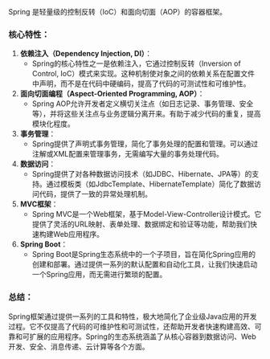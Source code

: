Spring 是轻量级的控制反转（IoC）和面向切面（AOP）的容器框架。
### 核心特性：

1. **依赖注入（Dependency Injection, DI）**：
   - Spring的核心特性之一是依赖注入，它通过控制反转（Inversion of Control, IoC）模式来实现。这种机制使对象之间的依赖关系在配置文件中声明，而不是在代码中硬编码，提高了代码的可测试性和可维护性。
2. **面向切面编程（Aspect-Oriented Programming, AOP）**：
   - Spring AOP允许开发者定义横切关注点（如日志记录、事务管理、安全等），并将这些关注点与业务逻辑分离开来。有助于减少代码的重复，提高模块化程度。
3. **事务管理**：
   - Spring提供了声明式事务管理，简化了事务处理的配置和管理。可以通过注解或XML配置来管理事务，无需编写大量的事务处理代码。
4. **数据访问**：
   - Spring提供了对各种数据访问技术（如JDBC、Hibernate、JPA等）的支持。通过模板类（如JdbcTemplate、HibernateTemplate）简化了数据访问代码，提供了一致的异常处理机制。
5. **MVC框架**：
   - Spring MVC是一个Web框架，基于Model-View-Controller设计模式。它提供了灵活的URL映射、表单处理、数据绑定和验证等功能，帮助我们快速构建Web应用程序。
6. **Spring Boot**：
   - Spring Boot是Spring生态系统中的一个子项目，旨在简化Spring应用的创建和部署。通过提供一系列的默认配置和自动化工具，让我们快速启动一个Spring应用，而无需进行繁琐的配置。
### 总结：
Spring框架通过提供一系列的工具和特性，极大地简化了企业级Java应用的开发过程。它不仅提高了代码的可维护性和可测试性，还帮助开发者快速构建高效、可靠和可扩展的应用程序。Spring的生态系统涵盖了从核心容器到数据访问、Web开发、安全、消息传递、云计算等各个方面。
